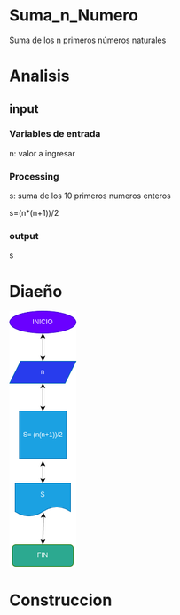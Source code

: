# Suma_n_Numero
Suma de los n primeros números naturales

# Analisis

## input
### Variables de entrada 
n: valor a ingresar 
### Processing
s: suma de los 10 primeros numeros enteros 


s=(n*(n+1))/2


### output 
s
# Diaeño
![Diagrama de flujo]( diagrama.png "Diaframa de flujo")
# Construccion

